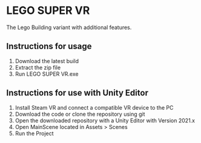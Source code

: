# LEGO SUPER VR
The Lego Building variant with additional features.

## Instructions for usage
1. Download the latest build
2. Extract the zip file
3. Run LEGO SUPER VR.exe
   

## Instructions for use with Unity Editor
1. Install Steam VR and connect a compatible VR device to the PC
2. Download the code or clone the repository using git
3. Open the downloaded repository with a Unity Editor with Version 2021.x
4. Open MainScene located in Assets > Scenes
5. Run the Project
